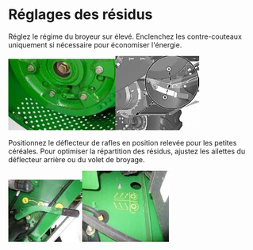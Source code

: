 # Réglages des résidus
Réglez le régime du broyeur sur élevé. Enclenchez les contre-couteaux uniquement si nécessaire pour économiser l'énergie.

![Régime du broyeur](images/img30.jpg)![Contre-couteaux](images/img32.jpg)

Positionnez le déflecteur de rafles en position relevée pour les petites céréales. Pour optimiser la répartition des résidus, ajustez les ailettes du déflecteur arrière ou du volet de broyage.

![Déflecteur de rafles](images/img33.jpg)![Réglage](images/img35.jpg)